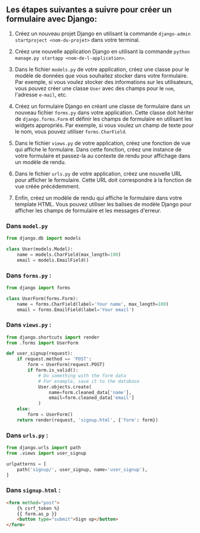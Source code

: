## Les étapes suivantes a suivre pour créer un formulaire avec Django:

1. Créez un nouveau projet Django en utilisant la commande `django-admin startproject <nom-du-projet>` dans votre terminal.

2. Créez une nouvelle application Django en utilisant la commande `python manage.py startapp <nom-de-l-application>`.

3. Dans le fichier `models.py` de votre application, créez une classe pour le modèle de données que vous souhaitez stocker dans votre formulaire. Par exemple, si vous voulez stocker des informations sur les utilisateurs, vous pouvez créer une classe `User` avec des champs pour le `nom`, l'adresse `e-mail`, etc.

4. Créez un formulaire Django en créant une classe de formulaire dans un nouveau fichier `forms.py` dans votre application. Cette classe doit hériter de `django.forms.Form` et définir les champs de formulaire en utilisant les widgets appropriés. Par exemple, si vous voulez un champ de texte pour le nom, vous pouvez utiliser `forms.CharField`.

5. Dans le fichier `views.py` de votre application, créez une fonction de vue qui affiche le formulaire. Dans cette fonction, créez une instance de votre formulaire et passez-la au contexte de rendu pour affichage dans un modèle de rendu.

6. Dans le fichier `urls.py` de votre application, créez une nouvelle URL pour afficher le formulaire. Cette URL doit correspondre à la fonction de vue créée précédemment.

7. Enfin, créez un modèle de rendu qui affiche le formulaire dans votre template HTML. Vous pouvez utiliser les balises de modèle Django pour afficher les champs de formulaire et les messages d'erreur.


### Dans `model.py`
```python
from django.db import models

class User(models.Model):
    name = models.CharField(max_length=100)
    email = models.EmailField()
```
### Dans  `forms.py` :
```python
from django import forms

class UserForm(forms.Form):
    name = forms.CharField(label='Your name', max_length=100)
    email = forms.EmailField(label='Your email')
```
### Dans  `views.py` :
```python
from django.shortcuts import render
from .forms import UserForm

def user_signup(request):
    if request.method == 'POST':
        form = UserForm(request.POST)
        if form.is_valid():
            # Do something with the form data
            # For example, save it to the database
            User.objects.create(
                name=form.cleaned_data['name'],
                email=form.cleaned_data['email']
            )
    else:
        form = UserForm()
    return render(request, 'signup.html', {'form': form})
```
### Dans  `urls.py` :
```python
from django.urls import path
from .views import user_signup

urlpatterns = [
    path('signup/', user_signup, name='user_signup'),
]
```
### Dans  `signup.html` :
```html
<form method="post">
    {% csrf_token %}
    {{ form.as_p }}
    <button type="submit">Sign up</button>
</form>
```


